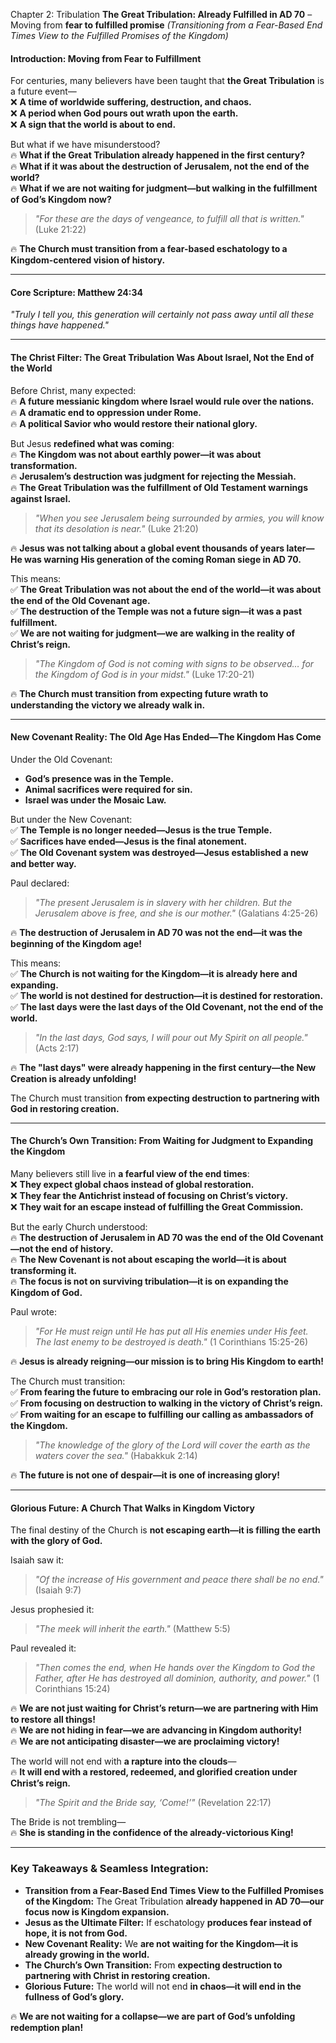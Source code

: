 Chapter 2: Tribulation
**The Great Tribulation: Already Fulfilled in AD 70** – Moving from **fear to fulfilled promise**
_(Transitioning from a Fear-Based End Times View to the Fulfilled Promises of the Kingdom)_

#### **Introduction: Moving from Fear to Fulfillment**

For centuries, many believers have been taught that **the Great Tribulation** is a future event—  
❌ **A time of worldwide suffering, destruction, and chaos.**  
❌ **A period when God pours out wrath upon the earth.**  
❌ **A sign that the world is about to end.**

But what if we have misunderstood?  
🔥 **What if the Great Tribulation already happened in the first century?**  
🔥 **What if it was about the destruction of Jerusalem, not the end of the world?**  
🔥 **What if we are not waiting for judgment—but walking in the fulfillment of God’s Kingdom now?**

> _"For these are the days of vengeance, to fulfill all that is written."_ (Luke 21:22)

🔥 **The Church must transition from a fear-based eschatology to a Kingdom-centered vision of history.**

---

#### **Core Scripture: Matthew 24:34**

_"Truly I tell you, this generation will certainly not pass away until all these things have happened."_

---

#### **The Christ Filter: The Great Tribulation Was About Israel, Not the End of the World**

Before Christ, many expected:  
🔥 **A future messianic kingdom where Israel would rule over the nations.**  
🔥 **A dramatic end to oppression under Rome.**  
🔥 **A political Savior who would restore their national glory.**

But Jesus **redefined what was coming**:  
🔥 **The Kingdom was not about earthly power—it was about transformation.**  
🔥 **Jerusalem’s destruction was judgment for rejecting the Messiah.**  
🔥 **The Great Tribulation was the fulfillment of Old Testament warnings against Israel.**

> _"When you see Jerusalem being surrounded by armies, you will know that its desolation is near."_ (Luke 21:20)

🔥 **Jesus was not talking about a global event thousands of years later—He was warning His generation of the coming Roman siege in AD 70.**

This means:  
✅ **The Great Tribulation was not about the end of the world—it was about the end of the Old Covenant age.**  
✅ **The destruction of the Temple was not a future sign—it was a past fulfillment.**  
✅ **We are not waiting for judgment—we are walking in the reality of Christ’s reign.**

> _"The Kingdom of God is not coming with signs to be observed… for the Kingdom of God is in your midst."_ (Luke 17:20-21)

🔥 **The Church must transition from expecting future wrath to understanding the victory we already walk in.**

---

#### **New Covenant Reality: The Old Age Has Ended—The Kingdom Has Come**

Under the Old Covenant:

- **God’s presence was in the Temple.**
- **Animal sacrifices were required for sin.**
- **Israel was under the Mosaic Law.**

But under the New Covenant:  
✅ **The Temple is no longer needed—Jesus is the true Temple.**  
✅ **Sacrifices have ended—Jesus is the final atonement.**  
✅ **The Old Covenant system was destroyed—Jesus established a new and better way.**

Paul declared:

> _"The present Jerusalem is in slavery with her children. But the Jerusalem above is free, and she is our mother."_ (Galatians 4:25-26)

🔥 **The destruction of Jerusalem in AD 70 was not the end—it was the beginning of the Kingdom age!**

This means:  
✅ **The Church is not waiting for the Kingdom—it is already here and expanding.**  
✅ **The world is not destined for destruction—it is destined for restoration.**  
✅ **The last days were the last days of the Old Covenant, not the end of the world.**

> _"In the last days, God says, I will pour out My Spirit on all people."_ (Acts 2:17)

🔥 **The "last days" were already happening in the first century—the New Creation is already unfolding!**

The Church must transition **from expecting destruction to partnering with God in restoring creation.**

---

#### **The Church’s Own Transition: From Waiting for Judgment to Expanding the Kingdom**

Many believers still live in **a fearful view of the end times**:  
❌ **They expect global chaos instead of global restoration.**  
❌ **They fear the Antichrist instead of focusing on Christ’s victory.**  
❌ **They wait for an escape instead of fulfilling the Great Commission.**

But the early Church understood:  
🔥 **The destruction of Jerusalem in AD 70 was the end of the Old Covenant—not the end of history.**  
🔥 **The New Covenant is not about escaping the world—it is about transforming it.**  
🔥 **The focus is not on surviving tribulation—it is on expanding the Kingdom of God.**

Paul wrote:

> _"For He must reign until He has put all His enemies under His feet. The last enemy to be destroyed is death."_ (1 Corinthians 15:25-26)

🔥 **Jesus is already reigning—our mission is to bring His Kingdom to earth!**

The Church must transition:  
✅ **From fearing the future to embracing our role in God’s restoration plan.**  
✅ **From focusing on destruction to walking in the victory of Christ’s reign.**  
✅ **From waiting for an escape to fulfilling our calling as ambassadors of the Kingdom.**

> _"The knowledge of the glory of the Lord will cover the earth as the waters cover the sea."_ (Habakkuk 2:14)

🔥 **The future is not one of despair—it is one of increasing glory!**

---

#### **Glorious Future: A Church That Walks in Kingdom Victory**

The final destiny of the Church is **not escaping earth—it is filling the earth with the glory of God.**

Isaiah saw it:

> _"Of the increase of His government and peace there shall be no end."_ (Isaiah 9:7)

Jesus prophesied it:

> _"The meek will inherit the earth."_ (Matthew 5:5)

Paul revealed it:

> _"Then comes the end, when He hands over the Kingdom to God the Father, after He has destroyed all dominion, authority, and power."_ (1 Corinthians 15:24)

🔥 **We are not just waiting for Christ’s return—we are partnering with Him to restore all things!**  
🔥 **We are not hiding in fear—we are advancing in Kingdom authority!**  
🔥 **We are not anticipating disaster—we are proclaiming victory!**

The world will not end with **a rapture into the clouds**—  
🔥 **It will end with a restored, redeemed, and glorified creation under Christ’s reign.**

> _"The Spirit and the Bride say, ‘Come!’"_ (Revelation 22:17)

The Bride is not trembling—  
🔥 **She is standing in the confidence of the already-victorious King!**

---

### **Key Takeaways & Seamless Integration:**

- **Transition from a Fear-Based End Times View to the Fulfilled Promises of the Kingdom:** The Great Tribulation **already happened in AD 70—our focus now is Kingdom expansion.**
- **Jesus as the Ultimate Filter:** If eschatology **produces fear instead of hope, it is not from God.**
- **New Covenant Reality:** We **are not waiting for the Kingdom—it is already growing in the world.**
- **The Church’s Own Transition:** From **expecting destruction to partnering with Christ in restoring creation.**
- **Glorious Future:** The world will not end **in chaos—it will end in the fullness of God’s glory.**

🔥 **We are not waiting for a collapse—we are part of God’s unfolding redemption plan!**